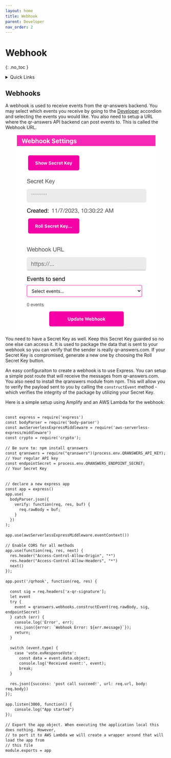 ```yaml
---
layout: home
title: Webhook
parent: Developer
nav_order: 2
---
```


<div class="sticky-gotop">
<span class="inline-icon"><i class="fa-solid fa-arrow-up"></i></span>
</div>

# Webhook
{: .no_toc }

<div class="sticky-gotop">
<span class="inline-icon"><i class="fa-solid fa-arrow-up"></i></span>
</div>
<div class="sticky-right">
<details markdown="block">
  <summary>
    Quick Links
  </summary>
  {: .text-delta }
- Quick Links
{: toc}
</details>
</div>

## Webhooks
A webhook is used to receive events from the qr-answers backend.  You may select which events you receive by going to the [Developer](../menu/home_menu.html#developer) accordion and selecting the events you would like.  You also need to setup a URL where the qr-answers API backend can post events to.  This is called the Webhook URL.

  <p align="center" class="screen-shot">
  <img class="image-border-qr" alt="Webhook settings" src="../../assets/images/webhook_settings.png">
  </p>

You need to have a Secret Key as well.  Keep this Secret Key guarded so no one else can access it.  It is used to package the data that is sent to your webhook so you can verify that the sender is really qr-answers.com.   If your Secret Key is compromised, generate a new one by choosing the <span class="inline-button">Roll Secret Key</span> button.

An easy configuraiton to create a webhook is to use Express.  You can setup a simple post route that will receive the messages from qr-answers.com.  You also need to install the qranswers module from npm.  This will allow you to verify the payload sent to you by calling the ```constructEvent``` method - which verifies the integrity of the package by utilizing your Secret Key.

Here is a simple setup using Amplify and an AWS Lambda for the webhook:

```

const express = require('express')
const bodyParser = require('body-parser')
const awsServerlessExpressMiddleware = require('aws-serverless-express/middleware')
const crypto = require('crypto');

// Be sure to: npm install qranswers
const qranswers = require("qranswers")(process.env.QRANSWERS_API_KEY);      // Your regular API key
const endpointSecret = process.env.QRANSWERS_ENDPOINT_SECRET;               // Your Secret Key


// declare a new express app
const app = express()
app.use(
  bodyParser.json({
    verify: function(req, res, buf) {
      req.rawBody = buf;
    }
  })
);

app.use(awsServerlessExpressMiddleware.eventContext())

// Enable CORS for all methods
app.use(function(req, res, next) {
  res.header("Access-Control-Allow-Origin", "*")
  res.header("Access-Control-Allow-Headers", "*")
  next()
});

app.post('/qrhook', function(req, res) {

  const sig = req.headers['x-qr-signature'];
  let event
  try {
    event = qranswers.webhooks.constructEvent(req.rawBody, sig, endpointSecret)
  } catch (err) {
    console.log('Error', err);
    res.json({error: `Webhook Error: ${err.message}`});
    return;
  }

  switch (event.type) {
    case 'vote.evResponseVote':
      const data = event.data.object;
      console.log('Received event:', event);
      break;
  }

  res.json({success: 'post call succeed!', url: req.url, body: req.body})
});

app.listen(3000, function() {
    console.log("App started")
});

// Export the app object. When executing the application local this does nothing. However,
// to port it to AWS Lambda we will create a wrapper around that will load the app from
// this file
module.exports = app

```